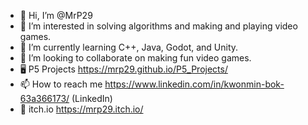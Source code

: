- 👋 Hi, I’m @MrP29
- 👀 I’m interested in solving algorithms and making and playing video games.
- 🌱 I’m currently learning C++, Java, Godot, and Unity.
- 💞️ I’m looking to collaborate on making fun video games.
- 🖥 P5 Projects https://mrp29.github.io/P5_Projects/
- 📫 How to reach me https://www.linkedin.com/in/kwonmin-bok-63a366173/ (LinkedIn)
- 👾 itch.io https://mrp29.itch.io/

<!---
MrP29/MrP29 is a ✨ special ✨ repository because its `README.md` (this file) appears on your GitHub profile.
You can click the Preview link to take a look at your changes.
--->
